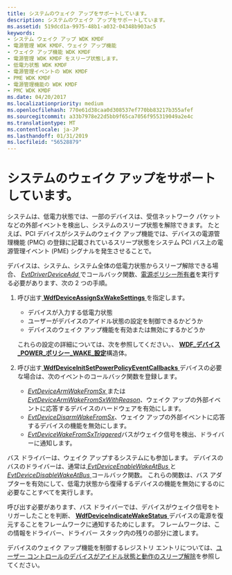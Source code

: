 ```yaml
---
title: システムのウェイク アップをサポートしています。
description: システムのウェイク アップをサポートしています。
ms.assetid: 519dcd1a-9975-48b1-a032-04348b903ac5
keywords:
- システム ウェイク アップ WDK KMDF
- 電源管理 WDK KMDF、ウェイク アップ機能
- ウェイク アップ機能 WDK KMDF
- 電源管理 WDK KMDF をスリープ状態します。
- 低電力状態 WDK KMDF
- 電源管理イベントの WDK KMDF
- PME WDK KMDF
- 電源管理機能の WDK KMDF
- PMC WDK KMDF
ms.date: 04/20/2017
ms.localizationpriority: medium
ms.openlocfilehash: 770e61d38caa0d308537ef770bb83217b355afef
ms.sourcegitcommit: a33b7978e22d5bb9f65ca7056f955319049a2e4c
ms.translationtype: MT
ms.contentlocale: ja-JP
ms.lasthandoff: 01/31/2019
ms.locfileid: "56528879"
---
```

# <a name="supporting-system-wake-up"></a>システムのウェイク アップをサポートしています。


システムは、低電力状態では、一部のデバイスは、受信ネットワーク パケットなどの外部イベントを検出し、システムのスリープ状態を解除できます。 たとえば、PCI デバイスがシステムのウェイク アップ機能では、デバイスの電源管理機能 (PMC) の登録に記載されているスリープ状態をシステム PCI バス上の電源管理イベント (PME) シグナルを発生させることで。

デバイスは、システム、システム全体の低電力状態からスリープ解除できる場合、 [ *EvtDriverDeviceAdd* ](https://msdn.microsoft.com/library/windows/hardware/ff541693)でコールバック関数、[電源ポリシー所有者](power-policy-ownership.md)を実行する必要があります、次の 2 つの手順。

1.  呼び出す[ **WdfDeviceAssignSxWakeSettings** ](https://msdn.microsoft.com/library/windows/hardware/ff545909)を指定します。

    -   デバイスが入力する低電力状態
    -   ユーザーがデバイスのアイドル状態の設定を制御できるかどうか
    -   デバイスのウェイク アップ機能を有効または無効にするかどうか

    これらの設定の詳細については、次を参照してください。、 [ **WDF\_デバイス\_POWER\_ポリシー\_WAKE\_設定**](https://msdn.microsoft.com/library/windows/hardware/ff551277)構造体。

2.  呼び出す[ **WdfDeviceInitSetPowerPolicyEventCallbacks** ](https://msdn.microsoft.com/library/windows/hardware/ff546774)デバイスの必要な場合は、次のイベントのコールバック関数を登録します。
    -   [*EvtDeviceArmWakeFromSx* ](https://msdn.microsoft.com/library/windows/hardware/ff540844)または[ *EvtDeviceArmWakeFromSxWithReason*](https://msdn.microsoft.com/library/windows/hardware/ff540846)、ウェイク アップの外部イベントに応答するデバイスのハードウェアを有効にします。
    -   [*EvtDeviceDisarmWakeFromSx*](https://msdn.microsoft.com/library/windows/hardware/ff540862)、ウェイク アップの外部イベントに応答するデバイスの機能を無効にします。
    -   [*EvtDeviceWakeFromSxTriggered*](https://msdn.microsoft.com/library/windows/hardware/ff540923)バスがウェイク信号を検出、ドライバーに通知します。

バス ドライバーは、ウェイク アップするシステムにも参加します。 デバイスのバスのドライバーは、通常は[ *EvtDeviceEnableWakeAtBus* ](https://msdn.microsoft.com/library/windows/hardware/ff540866)と[ *EvtDeviceDisableWakeAtBus* ](https://msdn.microsoft.com/library/windows/hardware/ff540858)コールバック関数。 これらの関数は、バス アダプターを有効にして、低電力状態から復帰するデバイスの機能を無効にするのに必要なことすべてを実行します。

呼び出す必要があります、バス ドライバーでは、デバイスがウェイク信号をトリガーしたことを判断、 [ **WdfDeviceIndicateWakeStatus** ](https://msdn.microsoft.com/library/windows/hardware/ff546025)デバイスの電源を復元することをフレームワークに通知するためにします。 フレームワークは、この情報をドライバー、ドライバー スタック内の残りの部分に渡します。

デバイスのウェイク アップ機能を制御するレジストリ エントリについては、[ユーザー コントロールのデバイスがアイドル状態と動作のスリープ解除](user-control-of-device-idle-and-wake-behavior.md)を参照してください。

 

 






